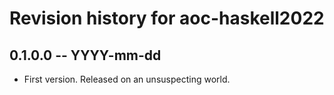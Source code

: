 # Revision history for aoc-haskell2022

## 0.1.0.0 -- YYYY-mm-dd

* First version. Released on an unsuspecting world.
